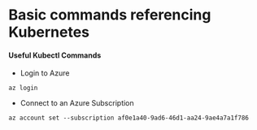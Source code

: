 # Basic commands referencing Kubernetes
#### Useful Kubectl Commands
- Login to Azure
```
az login
```
- Connect to an Azure Subscription
```
az account set --subscription af0e1a40-9ad6-46d1-aa24-9ae4a7a1f786
 

